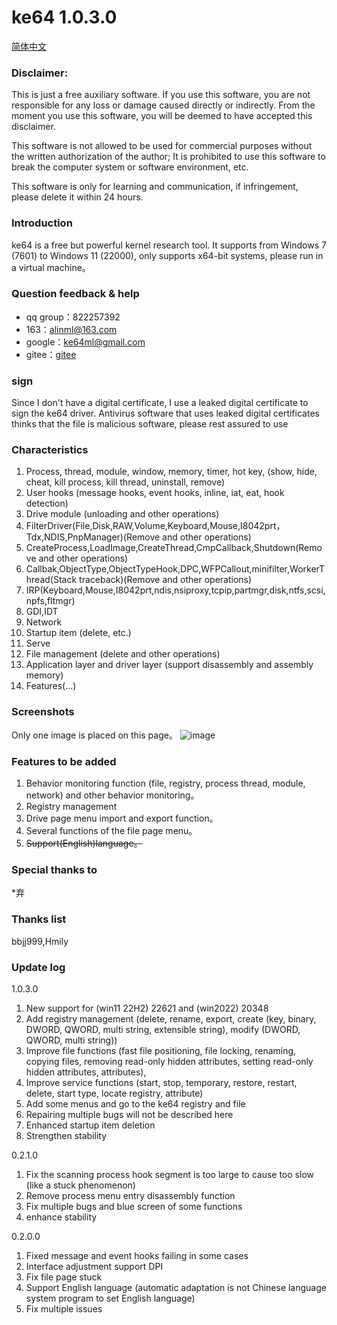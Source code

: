 # ke64 1.0.3.0

[简体中文](https://github.com/alinml/ke64/blob/main/README_Chinese.md)

### Disclaimer:
This is just a free auxiliary software. If you use this software, you are not responsible for any loss or damage caused directly or indirectly. From the moment you use this software, you will be deemed to have accepted this disclaimer.

This software is not allowed to be used for commercial purposes without the written authorization of the author; It is prohibited to use this software to break the computer system or software environment, etc.

This software is only for learning and communication, if infringement, please delete it within 24 hours.

### Introduction

ke64 is a free but powerful kernel research tool. It supports from Windows 7 (7601) to Windows 11 (22000), only supports x64-bit systems, please run in a virtual machine。

### Question feedback & help
* qq group：822257392
* 163：alinml@163.com
* google：ke64ml@gmail.com
* gitee：[gitee](https://gitee.com/alinml/ke64)

### sign
Since I don't have a digital certificate, I use a leaked digital certificate to sign the ke64 driver. Antivirus software that uses leaked digital certificates thinks that the file is malicious software, please rest assured to use


### Characteristics
1. Process, thread, module, window, memory, timer, hot key, (show, hide, cheat, kill process, kill thread, uninstall, remove)
2. User hooks (message hooks, event hooks, inline, iat, eat, hook detection)
3. Drive module (unloading and other operations)
4. FilterDriver(File,Disk,RAW,Volume,Keyboard,Mouse,I8042prt，Tdx,NDIS,PnpManager)(Remove and other operations)
5. CreateProcess,LoadImage,CreateThread,CmpCallback,Shutdown(Remove and other operations)
6. Callbak,ObjectType,ObjectTypeHook,DPC,WFPCallout,minifilter,WorkerThread(Stack traceback)(Remove and other operations)
7. IRP(Keyboard,Mouse,I8042prt,ndis,nsiproxy,tcpip,partmgr,disk,ntfs,scsi,npfs,fltmgr)
8. GDI,IDT
9. Network
10. Startup item (delete, etc.)
11. Serve
12. File management (delete and other operations)
13. Application layer and driver layer (support disassembly and assembly memory)
14. Features(...)

### Screenshots
Only one image is placed on this page。
![image](https://github.com/alinml/ke64/blob/main/screenshots/process(hook)_en.jpg)

### Features to be added
1. Behavior monitoring function (file, registry, process thread, module, network) and other behavior monitoring。
2. Registry management
3. Drive page menu import and export function。
4. Several functions of the file page menu。
5. ~~Support(English)language。~~
### Special thanks to
*弃

### Thanks list
bbjj999,Hmily

### Update log 
1.0.3.0
1. New support for (win11 22H2) 22621 and (win2022) 20348
2. Add registry management (delete, rename, export, create (key, binary, DWORD, QWORD, multi string, extensible string), modify (DWORD, QWORD, multi string))
3. Improve file functions (fast file positioning, file locking, renaming, copying files, removing read-only hidden attributes, setting read-only hidden attributes, attributes),
4. Improve service functions (start, stop, temporary, restore, restart, delete, start type, locate registry, attribute)
5. Add some menus and go to the ke64 registry and file
6. Repairing multiple bugs will not be described here
7. Enhanced startup item deletion
8. Strengthen stability

0.2.1.0
1. Fix the scanning process hook segment is too large to cause too slow (like a stuck phenomenon)
2. Remove process menu entry disassembly function
3. Fix multiple bugs and blue screen of some functions
4. enhance stability

0.2.0.0
1. Fixed message and event hooks failing in some cases
2. Interface adjustment support DPI
3. Fix file page stuck
4. Support English language (automatic adaptation is not Chinese language system program to set English language)
5. Fix multiple issues
